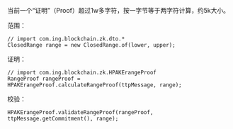 当前一个“证明”（Proof）超过1w多字符，按一字节等于两字符计算，约5k大小。

范围：

```
// import com.ing.blockchain.zk.dto.*
ClosedRange range = new ClosedRange.of(lower, upper);
```

证明：

```
// import com.ing.blockchain.zk.HPAKErangeProof
RangeProof rangeProof = HPAKErangeProof.calculateRangeProof(ttpMessage, range);
```

校验：

```
HPAKErangeProof.validateRangeProof(rangeProof, ttpMessage.getCommitment(), range);
```




